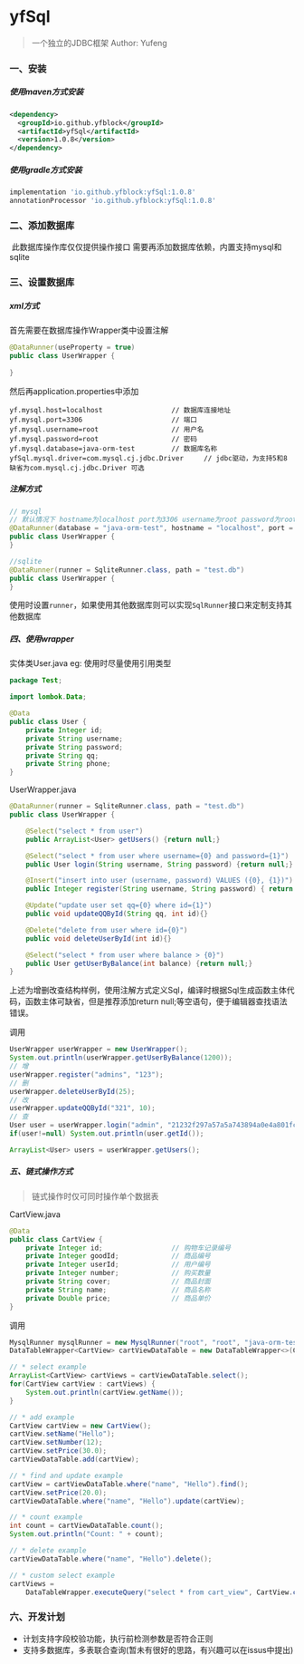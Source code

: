 # yfSql
> 一个独立的JDBC框架 
> Author: Yufeng

### 一、安装

##### 使用maven方式安装

```xml
<dependency>
  <groupId>io.github.yfblock</groupId>
  <artifactId>yfSql</artifactId>
  <version>1.0.8</version>
</dependency>
```

##### 使用gradle方式安装

```groovy
implementation 'io.github.yfblock:yfSql:1.0.8'
annotationProcessor 'io.github.yfblock:yfSql:1.0.8'

```

### 二、添加数据库

​	此数据库操作库仅仅提供操作接口  需要再添加数据库依赖，内置支持mysql和sqlite

### 三、设置数据库

##### xml方式

首先需要在数据库操作Wrapper类中设置注解

```java
@DataRunner(useProperty = true)
public class UserWrapper {
	
}
```

然后再application.properties中添加

```properties
yf.mysql.host=localhost					// 数据库连接地址
yf.mysql.port=3306						// 端口
yf.mysql.username=root					// 用户名
yf.mysql.password=root					// 密码
yf.mysql.database=java-orm-test			// 数据库名称
yfSql.mysql.driver=com.mysql.cj.jdbc.Driver		// jdbc驱动，为支持5和8 缺省为com.mysql.cj.jdbc.Driver 可选
```

##### 注解方式

```java
// mysql
// 默认情况下 hostname为localhost port为3306 username为root password为root 若系统配置相同 则可以使用默认设置
@DataRunner(database = "java-orm-test", hostname = "localhost", port = "3306", username = "root", password = "root")
public class UserWrapper {
}

//sqlite
@DataRunner(runner = SqliteRunner.class, path = "test.db")
public class UserWrapper {
}
```

使用时设置`runner`，如果使用其他数据库则可以实现`SqlRunner`接口来定制支持其他数据库

##### 四、使用wrapper

实体类User.java eg: 使用时尽量使用引用类型

```java
package Test;

import lombok.Data;

@Data
public class User {
    private Integer id;
    private String username;
    private String password;
    private String qq;
    private String phone;
}

```

UserWrapper.java

```java
@DataRunner(runner = SqliteRunner.class, path = "test.db")
public class UserWrapper {

    @Select("select * from user")
    public ArrayList<User> getUsers() {return null;}

    @Select("select * from user where username={0} and password={1}")
    public User login(String username, String password) {return null;}

    @Insert("insert into user (username, password) VALUES ({0}, {1})")
    public Integer register(String username, String password) { return 0;}

    @Update("update user set qq={0} where id={1}")
    public void updateQQById(String qq, int id){}

    @Delete("delete from user where id={0}")
    public void deleteUserById(int id){}

    @Select("select * from user where balance > {0}")
    public User getUserByBalance(int balance) {return null;}
}

```

上述为增删改查结构样例，使用注解方式定义Sql，编译时根据Sql生成函数主体代码，函数主体可缺省，但是推荐添加return null;等空语句，便于编辑器查找语法错误。

调用

```java
UserWrapper userWrapper = new UserWrapper();
System.out.println(userWrapper.getUserByBalance(1200));
// 增
userWrapper.register("admins", "123");
// 删
userWrapper.deleteUserById(25);
// 改
userWrapper.updateQQById("321", 10);
// 查
User user = userWrapper.login("admin", "21232f297a57a5a743894a0e4a801fc3");
if(user!=null) System.out.println(user.getId());

ArrayList<User> users = userWrapper.getUsers();
```

##### 五、链式操作方式

> 链式操作时仅可同时操作单个数据表

CartView.java

```java
@Data
public class CartView {
    private Integer id;                 // 购物车记录编号
    private Integer goodId;             // 商品编号
    private Integer userId;             // 用户编号
    private Integer number;             // 购买数量
    private String cover;               // 商品封面
    private String name;                // 商品名称
    private Double price;               // 商品单价
}

```

调用

```java
MysqlRunner mysqlRunner = new MysqlRunner("root", "root", "java-orm-test");
DataTableWrapper<CartView> cartViewDataTable = new DataTableWrapper<>(CartView.class, mysqlRunner);

// * select example
ArrayList<CartView> cartViews = cartViewDataTable.select();
for(CartView cartView : cartViews) {
    System.out.println(cartView.getName());
}

// * add example
CartView cartView = new CartView();
cartView.setName("Hello");
cartView.setNumber(12);
cartView.setPrice(30.0);
cartViewDataTable.add(cartView);

// * find and update example
cartView = cartViewDataTable.where("name", "Hello").find();
cartView.setPrice(20.0);
cartViewDataTable.where("name", "Hello").update(cartView);

// * count example
int count = cartViewDataTable.count();
System.out.println("Count: " + count);

// * delete example
cartViewDataTable.where("name", "Hello").delete();

// * custom select example
cartViews =
    DataTableWrapper.executeQuery("select * from cart_view", CartView.class, mysqlRunner);
```

### 六、开发计划

- 计划支持字段校验功能，执行前检测参数是否符合正则
- 支持多数据库，多表联合查询(暂未有很好的思路，有兴趣可以在issus中提出)